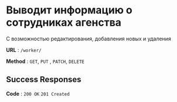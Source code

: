 # Выводит информацию о сотрудниках агенства
С возможностью редактирования, добавления новых и удаления

**URL** : `/worker/`

**Method** : `GET`, `PUT` , `PATCH`, `DELETE`

## Success Responses

**Code** : `200 OK` `201 Created`
